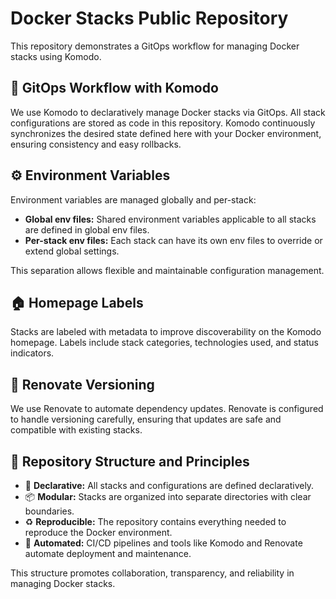 # Docker Stacks Public Repository

This repository demonstrates a GitOps workflow for managing Docker stacks using Komodo.

## 🚀 GitOps Workflow with Komodo

We use Komodo to declaratively manage Docker stacks via GitOps. All stack configurations are stored as code in this repository. Komodo continuously synchronizes the desired state defined here with your Docker environment, ensuring consistency and easy rollbacks.

## ⚙️ Environment Variables

Environment variables are managed globally and per-stack:

- **Global env files:** Shared environment variables applicable to all stacks are defined in global env files.
- **Per-stack env files:** Each stack can have its own env files to override or extend global settings.

This separation allows flexible and maintainable configuration management.

## 🏠 Homepage Labels

Stacks are labeled with metadata to improve discoverability on the Komodo homepage. Labels include stack categories, technologies used, and status indicators.

## 🔄 Renovate Versioning

We use Renovate to automate dependency updates. Renovate is configured to handle versioning carefully, ensuring that updates are safe and compatible with existing stacks.

## 📂 Repository Structure and Principles

- 📝 **Declarative:** All stacks and configurations are defined declaratively.
- 📦 **Modular:** Stacks are organized into separate directories with clear boundaries.
- ♻️ **Reproducible:** The repository contains everything needed to reproduce the Docker environment.
- 🤖 **Automated:** CI/CD pipelines and tools like Komodo and Renovate automate deployment and maintenance.

This structure promotes collaboration, transparency, and reliability in managing Docker stacks.